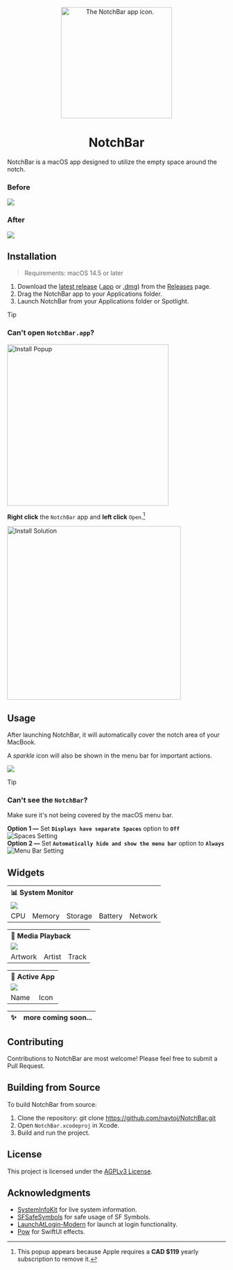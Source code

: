 <div align="center">
  <picture>
    <source media="(prefers-color-scheme: dark)" srcset="Assets/AppIcon.dark.png">
    <img alt="The NotchBar app icon." src="NotchBar/Assets.xcassets/AppIcon.appiconset/256.png" width=256 height=256>
  </picture>
  <h1>NotchBar</h1>
</div>

NotchBar is a macOS app designed to utilize the empty space around the notch.

### Before
<img src="Assets/macOS Notch.png" />

### After
<img src="Assets/NotchBar.png" />

## Installation

> Requirements: macOS 14.5 or later

1. Download the [latest release](https://github.com/navtoj/NotchBar/releases/latest) ([.app](https://github.com/navtoj/NotchBar/releases/latest/download/NotchBar.app.zip) or [.dmg](https://github.com/navtoj/NotchBar/releases/latest/download/NotchBar.dmg)) from the [Releases](https://github.com/navtoj/NotchBar/releases) page.
2. Drag the NotchBar app to your Applications folder.
3. Launch NotchBar from your Applications folder or Spotlight.

<!-- ![Install.dmg](Assets/Install.dmg.png) -->

> [!TIP]
> ### Can't open `NotchBar.app`?
> 
> <img width="372" alt="Install Popup" src="Assets/Install Popup.png">
> 
> **Right click** the `NotchBar` app and **left click** `Open`.[^1]
> 
> <img width="400" alt="Install Solution" src="Assets/Install Solution.png">

## Usage

After launching NotchBar, it will automatically cover the notch area of your MacBook.

A _sparkle_ icon will also be shown in the menu bar for important actions.

<img src="Assets/Menu Bar.png" />

> [!TIP]
> ### Can't see the `NotchBar`?
> Make sure it's not being covered by the macOS menu bar.
> 
> **Option 1 —** Set **`Displays have separate Spaces`** option to **`Off`**
> <img alt="Spaces Setting" src="Assets/Spaces Setting.png">
> <br>**Option 2 —** Set **`Automatically hide and show the menu bar`** option to **`Always`**
> <img alt="Menu Bar Setting" src="Assets/Menu Bar Setting.png">

## Widgets

<table>
  <tr></tr>
  <tr><th colspan="5" align="left">📊 System Monitor</th></tr>
  <tr><td colspan="5"><img src="Assets/System Monitor.png" /></td></tr>
  <tr>
    <td>CPU</td>
    <td>Memory</td>
    <td>Storage</td>
    <td>Battery</td>
    <td>Network</td>
  </tr>
</table>
<table>
  <tr></tr>
  <tr><th colspan="3" align="left">🎵 Media Playback</th></tr>
  <tr><td colspan="3"><img src="Assets/Media Playback.png" /></td></tr>
  <tr>
    <td>Artwork</td>
    <td>Artist</td>
    <td>Track</td>
  </tr>
</table>
<table>
  <tr></tr>
  <tr><th colspan="2" align="left">📱 Active App</th></tr>
  <tr><td colspan="2"><img src="Assets/Active App.png" /></td></tr>
  <tr>
    <td>Name</td>
    <td>Icon</td>
  </tr>
</table>

|✨|more coming soon...|
|-|:-|

## Contributing

Contributions to NotchBar are most welcome! Please feel free to submit a Pull Request.

## Building from Source

To build NotchBar from source:

1. Clone the repository: git clone https://github.com/navtoj/NotchBar.git
2. Open `NotchBar.xcodeproj` in Xcode.
3. Build and run the project.

## License

This project is licensed under the [AGPLv3 License](LICENSE).

## Acknowledgments

- [SystemInfoKit](https://github.com/Kyome22/SystemInfoKit) for live system information.
- [SFSafeSymbols](https://github.com/SFSafeSymbols/SFSafeSymbols) for safe usage of SF Symbols.
- [LaunchAtLogin-Modern](https://github.com/sindresorhus/LaunchAtLogin-Modern) for launch at login functionality.
- [Pow](https://github.com/EmergeTools/Pow) for SwiftUI effects.

[^1]: This popup appears because Apple requires a **CAD $119** yearly subscription to remove it.